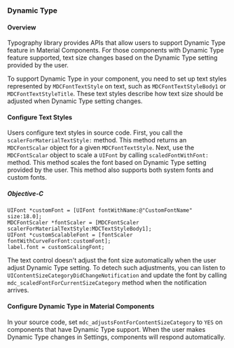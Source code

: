 ### Dynamic Type

#### Overview
Typography library provides APIs that allow users to support Dynamic Type feature in Material Components. For those components with Dynamic Type feature supported, text size changes based on the Dynamic Type setting provided by the user.

To support Dynamic Type in your component, you need to set up text styles represented by `MDCFontTextStyle` on text, such as `MDCFontTextStyleBody1` or `MDCFontTextStyleTitle`. These text styles describe how text size should be adjusted when Dynamic Type setting changes.

#### Configure Text Styles

Users configure text styles in source code. First, you call the `scalerForMaterialTextStyle:` method. This method returns an `MDCFontScalar` object for a given `MDCFontTextStyle`. Next, use the `MDCFontScalar` object to scale a `UIFont` by calling `scaledFontWithFont:` method. This method scales the font based on Dynamic Type setting provided by the user. This method also supports both system fonts and custom fonts.

##### Objective-C

```objc
UIFont *customFont = [UIFont fontWithName:@"CustomFontName" size:18.0];
MDCFontScaler *fontScaler = [MDCFontScaler scalerForMaterialTextStyle:MDCTextStyleBody1];
UIFont *customScalableFont = [fontScaler fontWithCurveForFont:customFont];
label.font = customScalingFont;
```

The text control doesn't adjust the font size automatically when the user adjust Dynamic Type setting. To detech such adjustments, you can listen to `UIContentSizeCategoryDidChangeNotification` and update the font by calling `mdc_scaledFontForCurrentSizeCategory` method when the notification arrives.


#### Configure Dynamic Type in Material Components

In your source code, set `mdc_adjustsFontForContentSizeCategory` to `YES` on components that have Dynamic Type support. When the user makes Dynamic Type changes in Settings, components will respond automatically.
